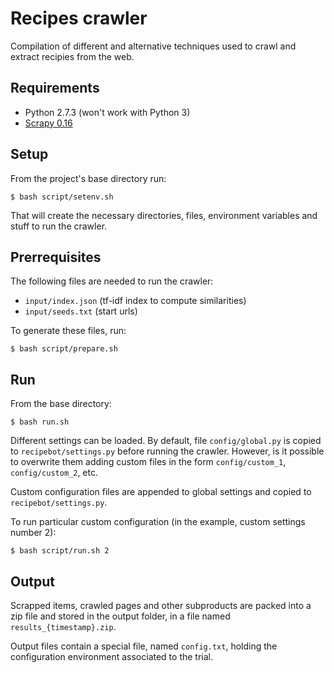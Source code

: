 # Recipes crawler

Compilation of different and alternative techniques used to crawl and extract recipies from
the web.

## Requirements

- Python 2.7.3 (won't work with Python 3)
- [Scrapy 0.16][1]

## Setup

From the project's base directory run:

```$ bash script/setenv.sh```

That will create the necessary directories, files, environment variables and 
stuff to run the crawler.

## Prerrequisites

The following files are needed to run the crawler:

  - ```input/index.json``` (tf-idf index to compute similarities)
  - ```input/seeds.txt```  (start urls)

To generate these files, run:

```$ bash script/prepare.sh```

## Run

From the base directory:

```
$ bash run.sh
```

Different settings can be loaded. By default, file ```config/global.py``` is
copied to ```recipebot/settings.py``` before running the crawler. However,
is it possible to overwrite them adding custom files in the form
```config/custom_1```, ```config/custom_2```, etc.

Custom configuration files are appended to global settings and copied to ```recipebot/settings.py```.

To run particular custom configuration (in the example, custom settings
number 2):

```
$ bash script/run.sh 2
```

## Output

Scrapped items, crawled pages and other subproducts are packed into a zip file
and stored in the output folder, in a file named ```results_{timestamp}.zip```.

Output files contain a special file, named ```config.txt```, holding the 
configuration environment associated to the trial.

[1]: https://github.com/scrapy/scrapy/tree/0.16.4
